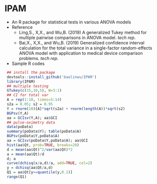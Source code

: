# IPAM
 - An R package for statistical tests in various ANOVA models
 - Reference
    - Ling,S., X,X., and Wu,B. (2019) A generalized Tukey method for multiple pairwise comparisons in ANOVA model. *tech rep*.
    - Bai,X., X,X., and Wu,B. (2019) Generalized confidence interval calculation for the total variance in a single-factor random-effects ANOVA model with application to medical device comparison problems. *tech rep*.
 - Sample R codes
```R
 ## install the package
 devtools::install_github('baolinwu/IPAM')
 library(IPAM)
 ## multiple testing
 GTukey(c(15,10,5), W=3:1)
 ## CI for total var
 A = rep(1:10, times=5:14)
 s2a = 0.05; s2 = 0.95
 Y = rnorm(10)[A]*sqrt(s2a) + rnorm(length(A))*sqrt(s2)
 BGPsv(Y,A)
 aa = GCIsv(Y,A); aa$GCI
 ## pulse-oximetry data
 data(poData)
 summary(poData$Y); table(poData$A)
 BGPsv(poData$Y,poData$A)
 aa = GCIsv(poData$Y,poData$A); aa$GCI
 hist(aa$Qt, prob=TRUE, breaks=20)
 d = mean(aa$Qt)^2/var(aa$Qt)*2
 a = mean(aa$Qt)/d
 d; a
 curve(dchisq(x/a,d)/a, add=TRUE, col=2)
 y = dchisq(aa$Qt/a,d)
 Q1 = aa$Qt[y>=quantile(y,0.1)]
 range(Q1)
```
